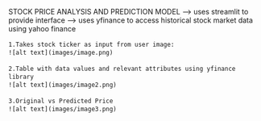 STOCK PRICE ANALYSIS AND PREDICTION MODEL
--> uses streamlit to provide interface
--> uses yfinance to access historical stock market data using yahoo finance

    1.Takes stock ticker as input from user image:
    ![alt text](images/image.png)

    2.Table with data values and relevant attributes using yfinance library
    ![alt text](images/image2.png)

    3.Original vs Predicted Price
    ![alt text](images/image3.png)
